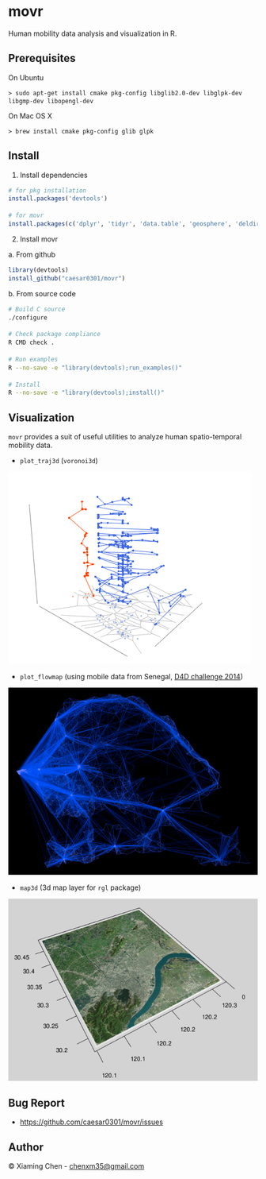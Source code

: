 # movr

Human mobility data analysis and visualization in R.

## Prerequisites

On Ubuntu

    > sudo apt-get install cmake pkg-config libglib2.0-dev libglpk-dev libgmp-dev libopengl-dev

On Mac OS X

    > brew install cmake pkg-config glib glpk
    
## Install

1. Install dependencies

```R
# for pkg installation
install.packages('devtools')

# for movr
install.packages(c('dplyr', 'tidyr', 'data.table', 'geosphere', 'deldir', 'RColorBrewer', 'igraph', 'rgl'))
```

2. Install movr

a. From github

```R
library(devtools)
install_github("caesar0301/movr")
```

b. From source code

```bash
# Build C source
./configure

# Check package compliance
R CMD check .

# Run examples
R --no-save -e "library(devtools);run_examples()"

# Install
R --no-save -e "library(devtools);install()"
```

## Visualization

`movr` provides a suit of useful utilities to analyze human spatio-temporal mobility data.

* `plot_traj3d` (`voronoi3d`)

![draw_mobility3d_example](https://raw.githubusercontent.com/caesar0301/movr/master/examples/mobility3d.png)

* `plot_flowmap` (using mobile data from Senegal, [D4D challenge 2014](http://www.d4d.orange.com/en/Accueil))

![draw_flowmap_example](https://raw.githubusercontent.com/caesar0301/movr/master/examples/flowmap.png)

* `map3d` (3d map layer for `rgl` package)

![map3d_example](https://raw.githubusercontent.com/caesar0301/movr/master/examples/map3d-rgl.png)


## Bug Report

* https://github.com/caesar0301/movr/issues

## Author

© Xiaming Chen - chenxm35@gmail.com
